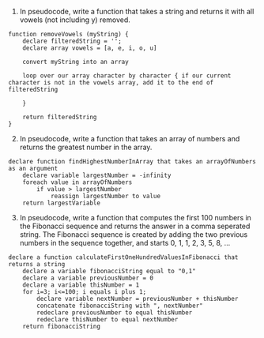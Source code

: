 1. In pseudocode, write a function that takes a string and returns it with all vowels (not including y) removed.
```
function removeVowels (myString) {
    declare filteredString = '';
    declare array vowels = [a, e, i, o, u]

    convert myString into an array

    loop over our array character by character { if our current character is not in the vowels array, add it to the end of filteredString
       
    }

    return filteredString
}
```
2. In pseudocode, write a function that takes an array of numbers and returns the greatest number in the array.
```
declare function findHighestNumberInArray that takes an arrayOfNumbers as an argument 
    declare variable largestNumber = -infinity
    foreach value in arrayOfNumbers
        if value > largestNumber
            reassign largestNumber to value
    return largestVariable 
```
3. In pseudocode, write a function that computes the first 100 numbers in the Fibonacci sequence and returns the answer in a comma seperated string. The Fibonacci sequence is created by adding the two previous numbers in the sequence together, and starts 0, 1, 1, 2, 3, 5, 8, ...
```
declare a function calculateFirstOneHundredValuesInFibonacci that returns a string 
    declare a variable fibonacciString equal to "0,1"
    declare a variable previousNumber = 0
    declare a variable thisNumber = 1
    for i=3; i<=100; i equals i plus 1;
        declare variable nextNumber = previousNumber + thisNumber
        concatenate fibonacciString with ", nextNumber"
        redeclare previousNumber to equal thisNumber
        redeclare thisNumber to equal nextNumber
    return fibonacciString
    
```